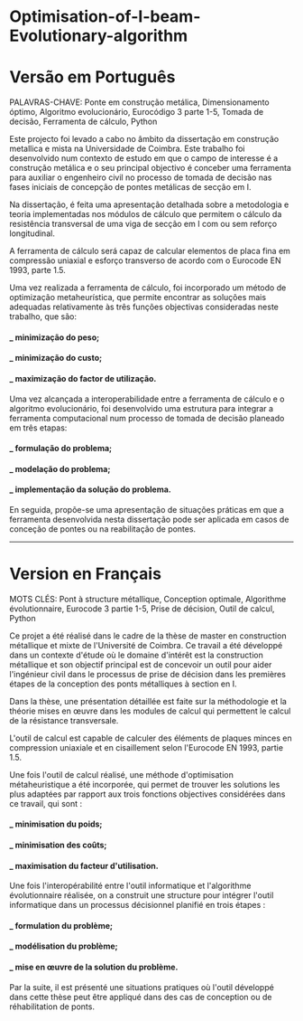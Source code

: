 # Optimisation-of-I-beam-Evolutionary-algorithm
# Versão em Português

PALAVRAS-CHAVE: Ponte em construção metálica, Dimensionamento óptimo, Algoritmo evolucionário, Eurocódigo 3 parte 1-5, Tomada de decisão, Ferramenta de cálculo, Python

Este projecto foi levado a cabo no âmbito da dissertação em construção metallica e mista na Universidade de Coimbra.
Este trabalho foi desenvolvido num contexto de estudo em que o campo de interesse é a construção metálica e o seu principal objectivo é conceber uma ferramenta para
auxiliar o engenheiro civil no processo de tomada de decisão nas fases iniciais de concepção de pontes metálicas de secção em I.

Na dissertação, é feita uma apresentação detalhada sobre a metodologia e teoria implementadas nos módulos de cálculo que permitem o cálculo da resistência transversal 
de uma viga de secção em I com ou sem reforço longitudinal. 

A ferramenta de cálculo será capaz de calcular elementos de placa fina em compressão uniaxial e esforço transverso de acordo com o Eurocode EN 1993, parte 1.5.

Uma vez realizada a ferramenta de cálculo, foi incorporado um método de optimização metaheurística, que permite encontrar as soluções mais adequadas relativamente
às três funções objectivas consideradas neste trabalho, que são: 
#### _ minimização do peso;
#### _ minimização do custo;
#### _ maximização do factor de utilização.

Uma vez alcançada a interoperabilidade entre a ferramenta de cálculo e o algoritmo evolucionário, foi desenvolvido uma estrutura para integrar a ferramenta 
computacional num processo de tomada de decisão planeado em três etapas: 
#### _ formulação do problema;
#### _ modelação do problema;
#### _ implementação da solução do problema.

En seguida, propõe-se uma apresentação de situações práticas em que a ferramenta desenvolvida nesta dissertação pode ser aplicada em casos de conceção 
de pontes ou na reabilitação de pontes.


----------------------------------------------------------------------------------------------------------
# Version en Français

MOTS CLÉS: Pont à structure métallique, Conception optimale, Algorithme évolutionnaire, Eurocode 3 partie 1-5, Prise de décision, Outil de calcul, Python

Ce projet a été réalisé dans le cadre de la thèse de master en construction métallique et mixte de l'Université de Coimbra.
Ce travail a été développé dans un contexte d'étude où le domaine d'intérêt est la construction métallique et son objectif principal est de concevoir un 
outil pour aider l'ingénieur civil dans le processus de prise de décision dans les premières étapes de la conception des ponts métalliques à section en I.

Dans la thèse, une présentation détaillée est faite sur la méthodologie et la théorie mises en œuvre dans les modules de calcul qui permettent 
le calcul de la résistance transversale. 

L'outil de calcul est capable de calculer des éléments de plaques minces en compression uniaxiale et en cisaillement selon l'Eurocode EN 1993, partie 1.5.

Une fois l'outil de calcul réalisé, une méthode d'optimisation métaheuristique a été incorporée, qui permet de trouver les solutions les plus adaptées par 
rapport aux trois fonctions objectives considérées dans ce travail, qui sont : 
#### _ minimisation du poids;
#### _ minimisation des coûts;
#### _ maximisation du facteur d'utilisation.

Une fois l'interopérabilité entre l'outil informatique et l'algorithme évolutionnaire réalisée, on a construit une structure pour intégrer l'outil 
informatique dans un processus décisionnel planifié en trois étapes : 
#### _ formulation du problème;
#### _ modélisation du problème;
#### _ mise en œuvre de la solution du problème.

Par la suite, il est présenté une situations pratiques où l'outil développé dans cette thèse peut être appliqué dans des cas de conception ou 
de réhabilitation de ponts.
